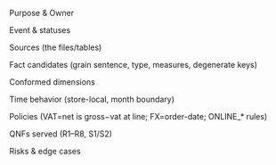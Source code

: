 Purpose & Owner

Event & statuses

Sources (the files/tables)

Fact candidates (grain sentence, type, measures, degenerate keys)

Conformed dimensions

Time behavior (store-local, month boundary)

Policies (VAT=net is gross−vat at line; FX=order-date; ONLINE_* rules)

QNFs served (R1–R8, S1/S2)

Risks & edge cases